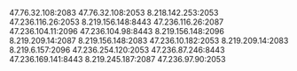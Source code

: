 47.76.32.108:2083
47.76.32.108:2053
8.218.142.253:2053
47.236.116.26:2053
8.219.156.148:8443
47.236.116.26:2087
47.236.104.11:2096
47.236.104.98:8443
8.219.156.148:2096
8.219.209.14:2087
8.219.156.148:2083
47.236.10.182:2053
8.219.209.14:2083
8.219.6.157:2096
47.236.254.120:2053
47.236.87.246:8443
47.236.169.141:8443
8.219.245.187:2087
47.236.97.90:2053
